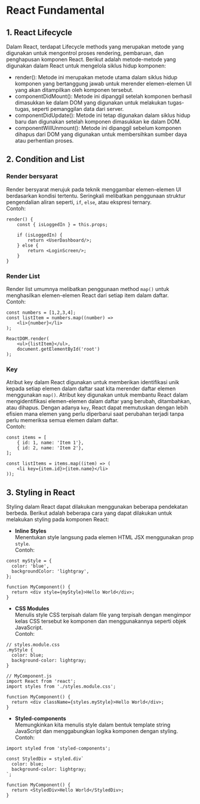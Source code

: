 # React Fundamental

## 1. React Lifecycle
Dalam React, terdapat Lifecycle methods yang merupakan metode yang digunakan untuk mengontrol proses rendering, pembaruan, dan penghapusan komponen React. Berikut adalah metode-metode yang digunakan dalam React untuk mengelola siklus hidup komponen:
* render(): Metode ini merupakan metode utama dalam siklus hidup komponen yang bertanggung jawab untuk merender elemen-elemen UI yang akan ditampilkan oleh komponen tersebut.
* componentDidMount(): Metode ini dipanggil setelah komponen berhasil dimasukkan ke dalam DOM yang digunakan untuk melakukan tugas-tugas, seperti pemanggilan data dari server.
* componentDidUpdate(): Metode ini tetap digunakan dalam siklus hidup baru dan digunakan setelah komponen dimasukkan ke dalam DOM.
* componentWillUnmount(): Metode ini dipanggil sebelum komponen dihapus dari DOM yang digunakan untuk membersihkan sumber daya atau perhentian proses.
## 2. Condition and List
### Render bersyarat
Render bersyarat merujuk pada teknik menggambar elemen-elemen UI berdasarkan kondisi tertentu. Seringkali melibatkan penggunaan struktur pengendalian aliran seperti, `if`, `else`, atau ekspresi ternary.<br>
Contoh:
```
render() {
    const { isLoggedIn } = this.props;

    if (isLoggedIn) {
        return <UserDashboard/>;
    } else {
        return <LoginScreen/>;
    }
}
```
### Render List
Render list umumnya melibatkan penggunaan method `map()` untuk menghasilkan elemen-elemen React dari setiap item dalam daftar.<br>
Contoh:
```
const numbers = [1,2,3,4];
const listItem = numbers.map((number) => 
    <li>{number}</li>
);

ReactDOM.render(
    <ul>{listItem}</ul>,
    document.getElementById('root')
);
```
### Key
Atribut key dalam React digunakan untuk memberikan identifikasi unik kepada setiap elemen dalam daftar saat kita merender daftar elemen menggunakan `map()`. Atribut key digunakan untuk membantu React dalam mengidentifikasi elemen-elemen dalam daftar yang berubah, ditambahkan, atau dihapus. Dengan adanya `key`, React dapat memutuskan dengan lebih efisien mana elemen yang perlu diperbarui saat perubahan terjadi tanpa perlu memeriksa semua elemen dalam daftar.<br>
Contoh:
```
const items = [
    { id: 1, name: 'Item 1'},
    { id: 2, name: 'Item 2'},
];

const listItems = items.map((item) => (
    <li key={item.id}>{item.name}</li>
));
```

## 3. Styling in React
Styling dalam React dapat dilakukan menggunakan beberapa pendekatan berbeda. Berikut adalah beberapa cara yang dapat dilakukan untuk melakukan styling pada komponen React:
* **Inline Styles**<br>
Menentukan style langsung pada elemen HTML JSX menggunakan prop `style`.<br>
Contoh:
```
const myStyle = {
  color: 'blue',
  backgroundColor: 'lightgray',
};

function MyComponent() {
  return <div style={myStyle}>Hello World</div>;
}
```
* **CSS Modules**<br>
Menulis style CSS terpisah dalam file yang terpisah dengan mengimpor kelas CSS tersebut ke komponen dan menggunakannya seperti objek JavaScript. <br>
Contoh:
```
// styles.module.css
.myStyle {
  color: blue;
  background-color: lightgray;
}

// MyComponent.js
import React from 'react';
import styles from './styles.module.css';

function MyComponent() {
  return <div className={styles.myStyle}>Hello World</div>;
}
```
* **Styled-components**<br>
Memungkinkan kita menulis style dalam bentuk template string JavaScript dan menggabungkan logika komponen dengan styling. <br>
Contoh:
```
import styled from 'styled-components';

const StyledDiv = styled.div`
  color: blue;
  background-color: lightgray;
`;

function MyComponent() {
  return <StyledDiv>Hello World</StyledDiv>;
}
```